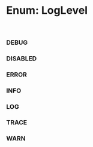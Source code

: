 # Enum: LogLevel

<br/>

### DEBUG

<Enum name="LogLevel" member="DEBUG" value="2" refpath="loglevel" />

### DISABLED

<Enum name="LogLevel" member="DISABLED" value="7" refpath="loglevel" />

### ERROR

<Enum name="LogLevel" member="ERROR" value="6" refpath="loglevel" />

### INFO

<Enum name="LogLevel" member="INFO" value="4" refpath="loglevel" />

### LOG

<Enum name="LogLevel" member="LOG" value="5" refpath="loglevel" />

### TRACE

<Enum name="LogLevel" member="TRACE" value="1" refpath="loglevel" />

### WARN

<Enum name="LogLevel" member="WARN" value="3" refpath="loglevel" />

<script setup>
import Enum from '../../../../../components/api/Enum.vue';
</script>
